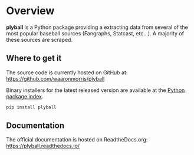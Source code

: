 # Overview
**plyball** is a Python package providing a extracting data from several of 
the most popular baseball sources (Fangraphs, Statcast, etc...). A majority 
of these sources are scraped. 

## Where to get it
The source code is currently hosted on GitHub at:
https://github.com/waaronmorris/plyball

Binary installers for the latest released version are available at the [Python
package index](https://pypi.org/project/plyball).

```sh
pip install plyball
```

## Documentation
The official documentation is hosted on ReadtheDocs.org: https://plyball.readthedocs.io/

